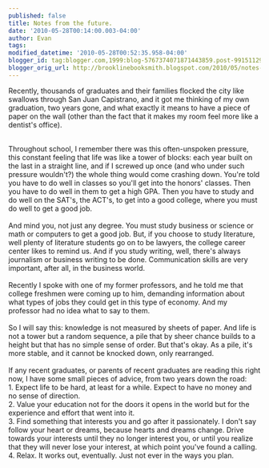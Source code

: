 ```yaml
---
published: false
title: Notes from the future.
date: '2010-05-28T00:14:00.003-04:00'
author: Evan
tags: 
modified_datetime: '2010-05-28T00:52:35.958-04:00'
blogger_id: tag:blogger.com,1999:blog-5767374071871443859.post-991511292303123178
blogger_orig_url: http://brooklinebooksmith.blogspot.com/2010/05/notes-from-future.html
---
```


Recently, thousands of graduates and their families flocked the city like swallows through San Juan Capistrano, and it got me thinking of my own graduation, two years gone, and what exactly it means to have a piece of paper on the wall (other than the fact that it makes my room feel more like a dentist's office).<div><br /></div><div>Throughout school, I remember there was this often-unspoken pressure, this constant feeling that life was like a tower of blocks: each year built on the last in a straight line, and if I screwed up once (and who under such pressure wouldn't?) the whole thing would come crashing down. You're told you have to do well in classes so you'll get into the honors' classes. Then you have to do well in them to get a high GPA. Then you have to study and do well on the SAT's, the ACT's, to get into a good college, where you must do well to get a good job. </div><div><br /></div><div>And mind you, not just any degree. You must study business or science or math or computers to get a good job. But, if you choose to study literature, well plenty of literature students go on to be lawyers, the college career center likes to remind us. And if you study writing, well, there's always journalism or business writing to be done. Communication skills are very important, after all, in the business world.</div><div><br /></div><div>Recently I spoke with one of my former professors, and he told me that college freshmen were coming up to him, demanding information about what types of jobs they could get in this type of economy. And my professor had no idea what to say to them.</div><div><br /></div><div>So I will say this: knowledge is not measured by sheets of paper. And life is not a tower but a random sequence, a pile that by sheer chance builds to a height but that has no simple sense of order. But that's okay. As a pile, it's more stable, and it cannot be knocked down, only rearranged.</div><div><br /></div><div>If any recent graduates, or parents of recent graduates are reading this right now, I have some small pieces of advice, from two years down the road:</div><div>1. Expect life to be hard, at least for a while. Expect to have no money and no sense of direction.</div><div>2. Value your education not for the doors it opens in the world but for the experience and effort that went into it.</div><div>3. Find something that interests you and go after it passionately. I don't say follow your heart or dreams, because hearts and dreams change. Drive towards your interests until they no longer interest you, or until you realize that they will never lose your interest, at which point you've found a calling.</div><div>4.  Relax. It works out, eventually. Just not ever in the ways you plan.</div>
